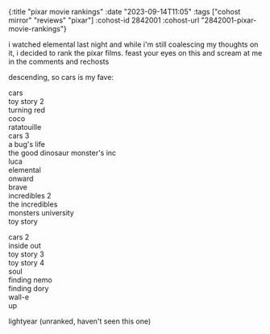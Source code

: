 {:title "pixar movie rankings"
 :date "2023-09-14T11:05"
 :tags ["cohost mirror" "reviews" "pixar"]
 :cohost-id 2842001
 :cohost-url "2842001-pixar-movie-rankings"}

i watched elemental last night and while i'm still coalescing my thoughts on it, i decided to rank the pixar films. feast your eyes on this and scream at me in the comments and rechosts

descending, so cars is my fave:

cars \
toy story 2 \
turning red \
coco \
ratatouille \
cars 3 \
a bug's life \
the good dinosaur
monster's inc \
luca \
elemental \
onward \
brave \
incredibles 2 \
the incredibles \
monsters university \
toy story

cars 2 \
inside out \
toy story 3 \
toy story 4 \
soul \
finding nemo \
finding dory \
wall-e \
up

lightyear (unranked, haven't seen this one)
